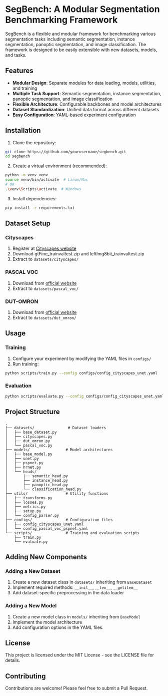 # SegBench: A Modular Segmentation Benchmarking Framework

SegBench is a flexible and modular framework for benchmarking various segmentation tasks including semantic segmentation, instance segmentation, panoptic segmentation, and image classification. The framework is designed to be easily extensible with new datasets, models, and tasks.

## Features

- **Modular Design**: Separate modules for data loading, models, utilities, and training
- **Multiple Task Support**: Semantic segmentation, instance segmentation, panoptic segmentation, and image classification
- **Flexible Architecture**: Configurable backbones and model architectures
- **Dataset Standardization**: Unified data format across different datasets
- **Easy Configuration**: YAML-based experiment configuration

## Installation

1. Clone the repository:
```bash
git clone https://github.com/yourusername/segbench.git
cd segbench
```

2. Create a virtual environment (recommended):
```bash
python -m venv venv
source venv/bin/activate  # Linux/Mac
# OR
.\venv\Scripts\activate  # Windows
```

3. Install dependencies:
```bash
pip install -r requirements.txt
```

## Dataset Setup

### Cityscapes
1. Register at [Cityscapes website](https://www.cityscapes-dataset.com/)
2. Download gtFine_trainvaltest.zip and leftImg8bit_trainvaltest.zip
3. Extract to `datasets/cityscapes/`

### PASCAL VOC
1. Download from [official website](http://host.robots.ox.ac.uk/pascal/VOC/)
2. Extract to `datasets/pascal_voc/`

### DUT-OMRON
1. Download from [official website](http://saliencydetection.net/dut-omron/)
2. Extract to `datasets/dut_omron/`

## Usage

### Training

1. Configure your experiment by modifying the YAML files in `configs/`
2. Run training:
```bash
python scripts/train.py --config configs/config_cityscapes_unet.yaml
```

### Evaluation

```bash
python scripts/evaluate.py --config configs/config_cityscapes_unet.yaml --checkpoint path/to/checkpoint.pth
```

## Project Structure

```
.
├── datasets/               # Dataset loaders
│   ├── base_dataset.py
│   ├── cityscapes.py
│   ├── dut_omron.py
│   └── pascal_voc.py
├── models/                # Model architectures
│   ├── base_model.py
│   ├── unet.py
│   ├── pspnet.py
│   ├── hrnet.py
│   └── heads/
│       ├── semantic_head.py
│       ├── instance_head.py
│       ├── panoptic_head.py
│       └── classification_head.py
├── utils/                 # Utility functions
│   ├── transforms.py
│   ├── losses.py
│   ├── metrics.py
│   ├── setup.py
│   └── config_parser.py
├── configs/               # Configuration files
│   ├── config_cityscapes_unet.yaml
│   └── config_pascal_voc_pspnet.yaml
└── scripts/               # Training and evaluation scripts
    ├── train.py
    └── evaluate.py
```

## Adding New Components

### Adding a New Dataset
1. Create a new dataset class in `datasets/` inheriting from `BaseDataset`
2. Implement required methods: `__init__`, `__len__`, `__getitem__`
3. Add dataset-specific preprocessing in the data loader

### Adding a New Model
1. Create a new model class in `models/` inheriting from `BaseModel`
2. Implement the model architecture
3. Add configuration options in the YAML files.

## License

This project is licensed under the MIT License - see the LICENSE file for details.

## Contributing

Contributions are welcome! Please feel free to submit a Pull Request.
